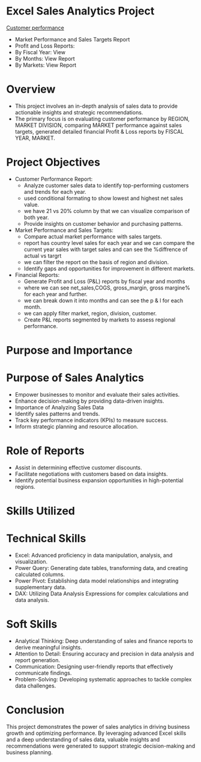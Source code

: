 # Excel Sales Analytics Project

[Customer performance](https://github.com/floratech01/Excel-Sales-Analysis/blob/main/Customer%20Performance%20Report.pdf)
+ Market Performance and Sales Targets Report
+ Profit and Loss Reports:
+ By Fiscal Year: View
+ By Months: View Report
+ By Markets: View Report
# Overview
+ This project involves an in-depth analysis of sales data to provide actionable insights and strategic recommendations.
+ The primary focus is on evaluating customer performance by REGION, MARKET DIVISION, comparing MARKET performance against sales targets, generated detailed financial Profit & Loss reports by FISCAL YEAR, MARKET.

# Project Objectives
+ Customer Performance Report:
    + Analyze customer sales data to identify top-performing customers and trends for each year.
    + used conditional formating to show lowest and highest net sales value.
    + we have 21 vs 20% column by that we can visualize comparison of both year.
    + Provide insights on customer behavior and purchasing patterns.
+ Market Performance and Sales Targets:
    + Compare actual market performance with sales targets.
    + report has country level sales for each year and we can compare the current year sales with target sales and can see the %diffrence of actual vs targrt
    + we can filter the report on the basis of region and division.
    + Identify gaps and opportunities for improvement in different markets.
+ Financial Reports:
    + Generate Profit and Loss (P&L) reports by fiscal year and months
    + where we can see net_sales,COGS, gross_margin, gross margine% for each year and further.
    + we can break down it into months and can see the p & l for each month.
    + we can apply filter market, region, division, customer.
    + Create P&L reports segmented by markets to assess regional performance.
# Purpose and Importance
# Purpose of Sales Analytics
+ Empower businesses to monitor and evaluate their sales activities.
+ Enhance decision-making by providing data-driven insights.
+ Importance of Analyzing Sales Data
+ Identify sales patterns and trends.
+ Track key performance indicators (KPIs) to measure success.
+ Inform strategic planning and resource allocation.
# Role of Reports
+ Assist in determining effective customer discounts.
+ Facilitate negotiations with customers based on data insights.
+ Identify potential business expansion opportunities in high-potential regions.
# Skills Utilized
# Technical Skills
+ Excel: Advanced proficiency in data manipulation, analysis, and visualization.
+ Power Query: Generating date tables, transforming data, and creating calculated columns.
+ Power Pivot: Establishing data model relationships and integrating supplementary data.
+ DAX: Utilizing Data Analysis Expressions for complex calculations and data analysis.
# Soft Skills
+ Analytical Thinking: Deep understanding of sales and finance reports to derive meaningful insights.
+ Attention to Detail: Ensuring accuracy and precision in data analysis and report generation.
+ Communication: Designing user-friendly reports that effectively communicate findings.
+ Problem-Solving: Developing systematic approaches to tackle complex data challenges.
 
# Conclusion
This project demonstrates the power of sales analytics in driving business growth and optimizing performance. By leveraging advanced Excel skills and a deep understanding of sales data, valuable insights and recommendations were generated to support strategic decision-making and business planning.
